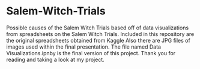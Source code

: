 # Salem-Witch-Trials
Possible causes of the Salem Witch Trials based off of data visualizations from spreadsheets on the Salem Witch Trials. Included in this repository are the original spreadsheets obtained from Kaggle
Also there are JPG files of images used within the final presentation. The file named Data Visualizations.ipnby is the final version of this project. Thank you for reading and taking a look at my project.
